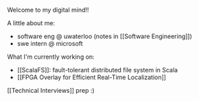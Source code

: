 Welcome to my digital mind!! 

	
A little about me:
- software eng @ uwaterloo (notes in [[Software Engineering]])
- swe intern @ microsoft

What I'm currently working on:
- [[ScalaFS]]: fault-tolerant distributed file system in Scala
- [[FPGA Overlay for Efficient Real-Time Localization]] 

[[Technical Interviews]] prep :) 
